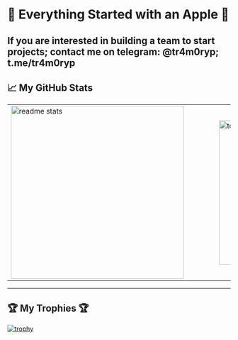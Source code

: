 # 🍏 Everything Started with an Apple 🍏

## If you are interested in building a team to start projects; contact me on telegram: @tr4m0ryp; t.me/tr4m0ryp

## 📈 My GitHub Stats
<table style="border: none; border-collapse: collapse;">
  <tr>
    <td style="padding-right: 40px; border: none;">
      <img width="390" src="https://github-readme-stats-salesp07.vercel.app/api?username=tr4m0ryp&count_private=true&show_icons=true&theme=react&rank_icon=github&border_radius=10" alt="readme stats" />
    </td>
    <td style="padding-left: 40px; border: none;">
      <img width="325" src="https://github-readme-stats-salesp07.vercel.app/api/top-langs/?username=tr4m0ryp&hide=HTML&langs_count=8&layout=compact&theme=react&border_radius=10&size_weight=0.5&count_weight=0.5&exclude_repo=github-readme-stats" alt="top langs" />
    </td>
  </tr>
</table>




---
  <h2>🏆 My Trophies 🏆 </h2>

[![trophy](https://github-profile-trophy.vercel.app/?username=tr4m0ryp&theme=onedark)](https://github.com/ryo-ma/github-profile-trophy)


<div align="center">
<br>

